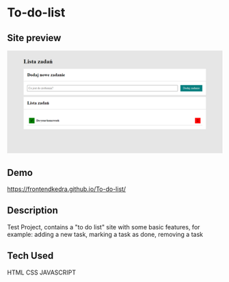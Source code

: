 # To-do-list

## Site preview

![webscreenshot](images/todolistscreenshot.png)

## Demo

https://frontendkedra.github.io/To-do-list/

## Description

Test Project, contains a "to do list" site with some basic features, for example: adding a new task, marking a task as done, removing a task

## Tech Used

HTML CSS JAVASCRIPT
